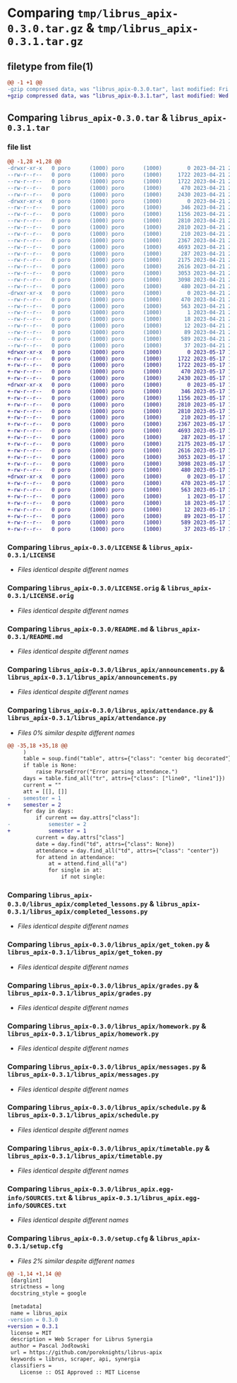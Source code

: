 # Comparing `tmp/librus_apix-0.3.0.tar.gz` & `tmp/librus_apix-0.3.1.tar.gz`

## filetype from file(1)

```diff
@@ -1 +1 @@
-gzip compressed data, was "librus_apix-0.3.0.tar", last modified: Fri Apr 21 20:44:00 2023, max compression
+gzip compressed data, was "librus_apix-0.3.1.tar", last modified: Wed May 17 16:21:17 2023, max compression
```

## Comparing `librus_apix-0.3.0.tar` & `librus_apix-0.3.1.tar`

### file list

```diff
@@ -1,28 +1,28 @@
-drwxr-xr-x   0 poro      (1000) poro      (1000)        0 2023-04-21 20:44:00.805606 librus_apix-0.3.0/
--rw-r--r--   0 poro      (1000) poro      (1000)     1722 2023-04-21 20:43:44.000000 librus_apix-0.3.0/LICENSE
--rw-r--r--   0 poro      (1000) poro      (1000)     1722 2023-04-21 20:43:44.000000 librus_apix-0.3.0/LICENSE.orig
--rw-r--r--   0 poro      (1000) poro      (1000)      470 2023-04-21 20:44:00.805606 librus_apix-0.3.0/PKG-INFO
--rw-r--r--   0 poro      (1000) poro      (1000)     2430 2023-04-21 20:43:44.000000 librus_apix-0.3.0/README.md
-drwxr-xr-x   0 poro      (1000) poro      (1000)        0 2023-04-21 20:44:00.805606 librus_apix-0.3.0/librus_apix/
--rw-r--r--   0 poro      (1000) poro      (1000)      346 2023-04-21 20:43:44.000000 librus_apix-0.3.0/librus_apix/__init__.py
--rw-r--r--   0 poro      (1000) poro      (1000)     1156 2023-04-21 20:43:44.000000 librus_apix-0.3.0/librus_apix/announcements.py
--rw-r--r--   0 poro      (1000) poro      (1000)     2810 2023-04-21 20:43:44.000000 librus_apix-0.3.0/librus_apix/attendance.py
--rw-r--r--   0 poro      (1000) poro      (1000)     2810 2023-04-21 20:43:44.000000 librus_apix-0.3.0/librus_apix/completed_lessons.py
--rw-r--r--   0 poro      (1000) poro      (1000)      210 2023-04-21 20:43:44.000000 librus_apix-0.3.0/librus_apix/exceptions.py
--rw-r--r--   0 poro      (1000) poro      (1000)     2367 2023-04-21 20:43:44.000000 librus_apix-0.3.0/librus_apix/get_token.py
--rw-r--r--   0 poro      (1000) poro      (1000)     4693 2023-04-21 20:43:44.000000 librus_apix-0.3.0/librus_apix/grades.py
--rw-r--r--   0 poro      (1000) poro      (1000)      287 2023-04-21 20:43:44.000000 librus_apix-0.3.0/librus_apix/helpers.py
--rw-r--r--   0 poro      (1000) poro      (1000)     2175 2023-04-21 20:43:44.000000 librus_apix-0.3.0/librus_apix/homework.py
--rw-r--r--   0 poro      (1000) poro      (1000)     2616 2023-04-21 20:43:44.000000 librus_apix-0.3.0/librus_apix/messages.py
--rw-r--r--   0 poro      (1000) poro      (1000)     3053 2023-04-21 20:43:44.000000 librus_apix-0.3.0/librus_apix/schedule.py
--rw-r--r--   0 poro      (1000) poro      (1000)     3098 2023-04-21 20:43:44.000000 librus_apix-0.3.0/librus_apix/timetable.py
--rw-r--r--   0 poro      (1000) poro      (1000)      480 2023-04-21 20:43:44.000000 librus_apix-0.3.0/librus_apix/urls.py
-drwxr-xr-x   0 poro      (1000) poro      (1000)        0 2023-04-21 20:44:00.805606 librus_apix-0.3.0/librus_apix.egg-info/
--rw-r--r--   0 poro      (1000) poro      (1000)      470 2023-04-21 20:44:00.000000 librus_apix-0.3.0/librus_apix.egg-info/PKG-INFO
--rw-r--r--   0 poro      (1000) poro      (1000)      563 2023-04-21 20:44:00.000000 librus_apix-0.3.0/librus_apix.egg-info/SOURCES.txt
--rw-r--r--   0 poro      (1000) poro      (1000)        1 2023-04-21 20:44:00.000000 librus_apix-0.3.0/librus_apix.egg-info/dependency_links.txt
--rw-r--r--   0 poro      (1000) poro      (1000)       18 2023-04-21 20:44:00.000000 librus_apix-0.3.0/librus_apix.egg-info/requires.txt
--rw-r--r--   0 poro      (1000) poro      (1000)       12 2023-04-21 20:44:00.000000 librus_apix-0.3.0/librus_apix.egg-info/top_level.txt
--rw-r--r--   0 poro      (1000) poro      (1000)       89 2023-04-21 20:43:44.000000 librus_apix-0.3.0/pyproject.toml
--rw-r--r--   0 poro      (1000) poro      (1000)      589 2023-04-21 20:44:00.808940 librus_apix-0.3.0/setup.cfg
--rw-r--r--   0 poro      (1000) poro      (1000)       37 2023-04-21 20:43:44.000000 librus_apix-0.3.0/setup.py
+drwxr-xr-x   0 poro      (1000) poro      (1000)        0 2023-05-17 16:21:17.619382 librus_apix-0.3.1/
+-rw-r--r--   0 poro      (1000) poro      (1000)     1722 2023-05-17 16:21:03.000000 librus_apix-0.3.1/LICENSE
+-rw-r--r--   0 poro      (1000) poro      (1000)     1722 2023-05-17 16:21:03.000000 librus_apix-0.3.1/LICENSE.orig
+-rw-r--r--   0 poro      (1000) poro      (1000)      470 2023-05-17 16:21:17.622714 librus_apix-0.3.1/PKG-INFO
+-rw-r--r--   0 poro      (1000) poro      (1000)     2430 2023-05-17 16:21:03.000000 librus_apix-0.3.1/README.md
+drwxr-xr-x   0 poro      (1000) poro      (1000)        0 2023-05-17 16:21:17.619382 librus_apix-0.3.1/librus_apix/
+-rw-r--r--   0 poro      (1000) poro      (1000)      346 2023-05-17 16:21:03.000000 librus_apix-0.3.1/librus_apix/__init__.py
+-rw-r--r--   0 poro      (1000) poro      (1000)     1156 2023-05-17 16:21:03.000000 librus_apix-0.3.1/librus_apix/announcements.py
+-rw-r--r--   0 poro      (1000) poro      (1000)     2810 2023-05-17 16:21:03.000000 librus_apix-0.3.1/librus_apix/attendance.py
+-rw-r--r--   0 poro      (1000) poro      (1000)     2810 2023-05-17 16:21:03.000000 librus_apix-0.3.1/librus_apix/completed_lessons.py
+-rw-r--r--   0 poro      (1000) poro      (1000)      210 2023-05-17 16:21:03.000000 librus_apix-0.3.1/librus_apix/exceptions.py
+-rw-r--r--   0 poro      (1000) poro      (1000)     2367 2023-05-17 16:21:03.000000 librus_apix-0.3.1/librus_apix/get_token.py
+-rw-r--r--   0 poro      (1000) poro      (1000)     4693 2023-05-17 16:21:03.000000 librus_apix-0.3.1/librus_apix/grades.py
+-rw-r--r--   0 poro      (1000) poro      (1000)      287 2023-05-17 16:21:03.000000 librus_apix-0.3.1/librus_apix/helpers.py
+-rw-r--r--   0 poro      (1000) poro      (1000)     2175 2023-05-17 16:21:03.000000 librus_apix-0.3.1/librus_apix/homework.py
+-rw-r--r--   0 poro      (1000) poro      (1000)     2616 2023-05-17 16:21:03.000000 librus_apix-0.3.1/librus_apix/messages.py
+-rw-r--r--   0 poro      (1000) poro      (1000)     3053 2023-05-17 16:21:03.000000 librus_apix-0.3.1/librus_apix/schedule.py
+-rw-r--r--   0 poro      (1000) poro      (1000)     3098 2023-05-17 16:21:03.000000 librus_apix-0.3.1/librus_apix/timetable.py
+-rw-r--r--   0 poro      (1000) poro      (1000)      480 2023-05-17 16:21:03.000000 librus_apix-0.3.1/librus_apix/urls.py
+drwxr-xr-x   0 poro      (1000) poro      (1000)        0 2023-05-17 16:21:17.619382 librus_apix-0.3.1/librus_apix.egg-info/
+-rw-r--r--   0 poro      (1000) poro      (1000)      470 2023-05-17 16:21:17.000000 librus_apix-0.3.1/librus_apix.egg-info/PKG-INFO
+-rw-r--r--   0 poro      (1000) poro      (1000)      563 2023-05-17 16:21:17.000000 librus_apix-0.3.1/librus_apix.egg-info/SOURCES.txt
+-rw-r--r--   0 poro      (1000) poro      (1000)        1 2023-05-17 16:21:17.000000 librus_apix-0.3.1/librus_apix.egg-info/dependency_links.txt
+-rw-r--r--   0 poro      (1000) poro      (1000)       18 2023-05-17 16:21:17.000000 librus_apix-0.3.1/librus_apix.egg-info/requires.txt
+-rw-r--r--   0 poro      (1000) poro      (1000)       12 2023-05-17 16:21:17.000000 librus_apix-0.3.1/librus_apix.egg-info/top_level.txt
+-rw-r--r--   0 poro      (1000) poro      (1000)       89 2023-05-17 16:21:03.000000 librus_apix-0.3.1/pyproject.toml
+-rw-r--r--   0 poro      (1000) poro      (1000)      589 2023-05-17 16:21:17.622714 librus_apix-0.3.1/setup.cfg
+-rw-r--r--   0 poro      (1000) poro      (1000)       37 2023-05-17 16:21:03.000000 librus_apix-0.3.1/setup.py
```

### Comparing `librus_apix-0.3.0/LICENSE` & `librus_apix-0.3.1/LICENSE`

 * *Files identical despite different names*

### Comparing `librus_apix-0.3.0/LICENSE.orig` & `librus_apix-0.3.1/LICENSE.orig`

 * *Files identical despite different names*

### Comparing `librus_apix-0.3.0/README.md` & `librus_apix-0.3.1/README.md`

 * *Files identical despite different names*

### Comparing `librus_apix-0.3.0/librus_apix/announcements.py` & `librus_apix-0.3.1/librus_apix/announcements.py`

 * *Files identical despite different names*

### Comparing `librus_apix-0.3.0/librus_apix/attendance.py` & `librus_apix-0.3.1/librus_apix/attendance.py`

 * *Files 0% similar despite different names*

```diff
@@ -35,18 +35,18 @@
     )
     table = soup.find("table", attrs={"class": "center big decorated"})
     if table is None:
         raise ParseError("Error parsing attendance.")
     days = table.find_all("tr", attrs={"class": ["line0", "line1"]})
     current = ""
     att = [[], []]
-    semester = 1
+    semester = 2
     for day in days:
         if current == day.attrs["class"]:
-            semester = 2
+            semester = 1
         current = day.attrs["class"]
         date = day.find("td", attrs={"class": None})
         attendance = day.find_all("td", attrs={"class": "center"})
         for attend in attendance:
             at = attend.find_all("a")
             for single in at:
                 if not single:
```

### Comparing `librus_apix-0.3.0/librus_apix/completed_lessons.py` & `librus_apix-0.3.1/librus_apix/completed_lessons.py`

 * *Files identical despite different names*

### Comparing `librus_apix-0.3.0/librus_apix/get_token.py` & `librus_apix-0.3.1/librus_apix/get_token.py`

 * *Files identical despite different names*

### Comparing `librus_apix-0.3.0/librus_apix/grades.py` & `librus_apix-0.3.1/librus_apix/grades.py`

 * *Files identical despite different names*

### Comparing `librus_apix-0.3.0/librus_apix/homework.py` & `librus_apix-0.3.1/librus_apix/homework.py`

 * *Files identical despite different names*

### Comparing `librus_apix-0.3.0/librus_apix/messages.py` & `librus_apix-0.3.1/librus_apix/messages.py`

 * *Files identical despite different names*

### Comparing `librus_apix-0.3.0/librus_apix/schedule.py` & `librus_apix-0.3.1/librus_apix/schedule.py`

 * *Files identical despite different names*

### Comparing `librus_apix-0.3.0/librus_apix/timetable.py` & `librus_apix-0.3.1/librus_apix/timetable.py`

 * *Files identical despite different names*

### Comparing `librus_apix-0.3.0/librus_apix.egg-info/SOURCES.txt` & `librus_apix-0.3.1/librus_apix.egg-info/SOURCES.txt`

 * *Files identical despite different names*

### Comparing `librus_apix-0.3.0/setup.cfg` & `librus_apix-0.3.1/setup.cfg`

 * *Files 2% similar despite different names*

```diff
@@ -1,14 +1,14 @@
 [darglint]
 strictness = long
 docstring_style = google
 
 [metadata]
 name = librus_apix
-version = 0.3.0
+version = 0.3.1
 license = MIT
 description = Web Scraper for Librus Synergia
 author = Pascal Jodłowski
 url = https://github.com/poroknights/librus-apix
 keywords = librus, scraper, api, synergia
 classifiers = 
 	License :: OSI Approved :: MIT License
```

